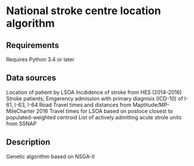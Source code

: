 National stroke centre location algorithm
=========================================


Requirements
------------

Requires Python 3.4 or later


Data sources
------------

Location of patient by LSOA
Incdidence of stroke from HES (2014-2016)
Stroke patients; Emgerency admission with primary diagnisis (ICD-10) of I-61, I-63, I-64
Road Travel times and distances from Maptitude/MP-MileCharter 2016
Travel times for LSOA based on postoce closest to populated-weighted centroid
List of actively admitting acute strole units from SSNAP

Description
-----------

Genetic algorithm based on NSGA-II

